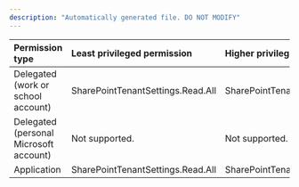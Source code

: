 ```yaml
---
description: "Automatically generated file. DO NOT MODIFY"
---
```


|Permission type|Least privileged permission|Higher privileged permissions|
|:---|:---|:---|
|Delegated (work or school account)|SharePointTenantSettings.Read.All|SharePointTenantSettings.ReadWrite.All|
|Delegated (personal Microsoft account)|Not supported.|Not supported.|
|Application|SharePointTenantSettings.Read.All|SharePointTenantSettings.ReadWrite.All|

